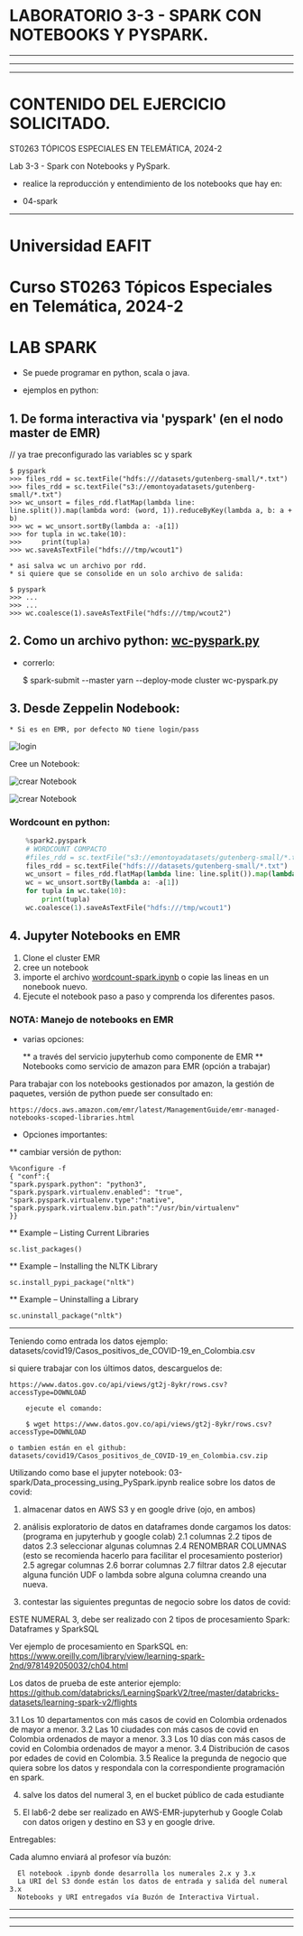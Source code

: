 # LABORATORIO 3-3 - SPARK CON NOTEBOOKS Y PYSPARK.

---
---
---

# CONTENIDO DEL EJERCICIO SOLICITADO.
ST0263 TÓPICOS ESPECIALES EN TELEMÁTICA, 2024-2

Lab 3-3 - Spark con Notebooks y PySpark.

* realice la reproducción y entendimiento de los notebooks que hay en:

* 04-spark
---
# Universidad EAFIT
# Curso ST0263 Tópicos Especiales en Telemática, 2024-2

# LAB SPARK

* Se puede programar en python, scala o java.

* ejemplos en python:

## 1. De forma interactiva via 'pyspark' (en el nodo master de EMR)

// ya trae preconfigurado las variables sc y spark

    $ pyspark
    >>> files_rdd = sc.textFile("hdfs:///datasets/gutenberg-small/*.txt")
    >>> files_rdd = sc.textFile("s3://emontoyadatasets/gutenberg-small/*.txt")
    >>> wc_unsort = files_rdd.flatMap(lambda line: line.split()).map(lambda word: (word, 1)).reduceByKey(lambda a, b: a + b)
    >>> wc = wc_unsort.sortBy(lambda a: -a[1])
    >>> for tupla in wc.take(10):
    >>>     print(tupla)
    >>> wc.saveAsTextFile("hdfs:///tmp/wcout1")

    * asi salva wc un archivo por rdd.
    * si quiere que se consolide en un solo archivo de salida:

    $ pyspark
    >>> ...
    >>> ...
    >>> wc.coalesce(1).saveAsTextFile("hdfs:///tmp/wcout2")

## 2. Como un archivo python: [wc-pyspark.py](wc-pyspark.py)

* correrlo:

    $ spark-submit --master yarn --deploy-mode cluster wc-pyspark.py

## 3. Desde Zeppelin Nodebook:

    * Si es en EMR, por defecto NO tiene login/pass

![login](fotos-cont-lab/zeppelin-login.png)

Cree un Notebook:

![crear Notebook](fotos-cont-lab/zeppelin-create1.png)

![crear Notebook](fotos-cont-lab/zeppelin-create2.png)

### Wordcount en python:

```python
    %spark2.pyspark
    # WORDCOUNT COMPACTO
    #files_rdd = sc.textFile("s3://emontoyadatasets/gutenberg-small/*.txt")
    files_rdd = sc.textFile("hdfs:///datasets/gutenberg-small/*.txt")
    wc_unsort = files_rdd.flatMap(lambda line: line.split()).map(lambda word: (word, 1)).reduceByKey(lambda a, b: a + b)
    wc = wc_unsort.sortBy(lambda a: -a[1])
    for tupla in wc.take(10):
        print(tupla)
    wc.coalesce(1).saveAsTextFile("hdfs:///tmp/wcout1")
```
## 4. Jupyter Notebooks en EMR

1. Clone el cluster EMR
2. cree un notebook
3. importe el archivo [wordcount-spark.ipynb](wordcount-spark.ipynb) o copie las lineas en un nonebook nuevo.
4. Ejecute el notebook paso a paso y comprenda los diferentes pasos.

### NOTA: Manejo de notebooks en EMR

* varias opciones:

    ** a través del servicio jupyterhub como componente de EMR
    ** Notebooks como servicio de amazon para EMR (opción a trabajar)

Para trabajar con los notebooks gestionados por amazon, la gestión de paquetes, versión de python puede ser consultado en:

    https://docs.aws.amazon.com/emr/latest/ManagementGuide/emr-managed-notebooks-scoped-libraries.html

* Opciones importantes:

** cambiar versión de python:

    %%configure -f
    { "conf":{
    "spark.pyspark.python": "python3",
    "spark.pyspark.virtualenv.enabled": "true",
    "spark.pyspark.virtualenv.type":"native",
    "spark.pyspark.virtualenv.bin.path":"/usr/bin/virtualenv"
    }}

** Example – Listing Current Libraries

    sc.list_packages()

** Example – Installing the NLTK Library

    sc.install_pypi_package("nltk")

** Example – Uninstalling a Library

    sc.uninstall_package("nltk")
---

Teniendo como entrada los datos ejemplo: datasets/covid19/Casos_positivos_de_COVID-19_en_Colombia.csv

si quiere trabajar con los últimos datos, descarguelos de: 

    https://www.datos.gov.co/api/views/gt2j-8ykr/rows.csv?accessType=DOWNLOAD

        ejecute el comando:

        $ wget https://www.datos.gov.co/api/views/gt2j-8ykr/rows.csv?accessType=DOWNLOAD

    o tambien están en el github: datasets/covid19/Casos_positivos_de_COVID-19_en_Colombia.csv.zip

Utilizando como base el jupyter notebook: 03-spark/Data_processing_using_PySpark.ipynb realice sobre los datos de covid:

1. almacenar datos en AWS S3 y en google drive (ojo, en ambos)
2. análisis exploratorio de datos en dataframes donde cargamos los datos: (programa en jupyterhub y google colab)
   2.1 columnas
   2.2 tipos de datos
   2.3 seleccionar algunas columnas
   2.4 RENOMBRAR COLUMNAS (esto se recomienda hacerlo para facilitar el procesamiento posterior)
   2.5 agregar columnas
   2.6 borrar columnas
   2.7 filtrar datos
   2.8 ejecutar alguna función UDF o lambda sobre alguna columna creando una nueva.

3. contestar las siguientes preguntas de negocio sobre los datos de covid:

ESTE NUMERAL 3, debe ser realizado con 2 tipos de procesamiento Spark: Dataframes y SparkSQL

Ver ejemplo de procesamiento en SparkSQL en:
https://www.oreilly.com/library/view/learning-spark-2nd/9781492050032/ch04.html

Los datos de prueba de este anterior ejemplo:
https://github.com/databricks/LearningSparkV2/tree/master/databricks-datasets/learning-spark-v2/flights

   3.1 Los 10 departamentos con más casos de covid en Colombia ordenados de mayor a menor.
   3.2 Las 10 ciudades con más casos de covid en Colombia ordenados de mayor a menor.
   3.3 Los 10 días con más casos de covid en Colombia ordenados de mayor a menor.
   3.4 Distribución de casos por edades de covid en Colombia.
   3.5 Realice la pregunda de negocio que quiera sobre los datos y respondala con la correspondiente programación en spark.

4. salve los datos del numeral 3, en el bucket público de cada estudiante

5. El lab6-2 debe ser realizado en AWS-EMR-jupyterhub y Google Colab con datos origen y destino en S3 y en google drive.

Entregables:

Cada alumno enviará al profesor vía buzón:

      El notebook .ipynb donde desarrolla los numerales 2.x y 3.x
      La URI del S3 donde están los datos de entrada y salida del numeral 3.x
      Notebooks y URI entregados vía Buzón de Interactiva Virtual.
      

---
---
---